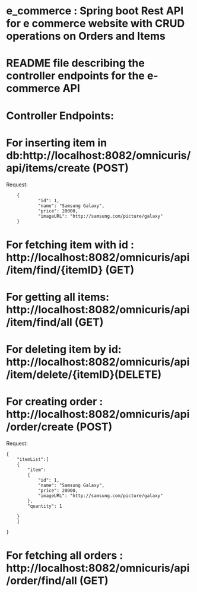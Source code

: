 # e_commerce : Spring boot Rest API for e commerce website with CRUD operations on Orders and Items 


# README file describing the controller endpoints for the e-commerce API


# Controller Endpoints:


# For inserting item in db:http://localhost:8082/omnicuris/api/items/create (POST)

Request:
```
	{
        	"id": 1,
        	"name": "Samsung Galaxy",
        	"price": 20000,
        	"imageURL": "http://samsung.com/picture/galaxy"
	}
```
	
# For fetching item with id : http://localhost:8082/omnicuris/api/item/find/{itemID} (GET)

# For getting all items: http://localhost:8082/omnicuris/api/item/find/all (GET)

# For deleting item by id: http://localhost:8082/omnicuris/api/item/delete/{itemID}(DELETE)


# For creating order : http://localhost:8082/omnicuris/api/order/create (POST)
Request:
```
{
	"itemList":[
	{
		"item":
		{
        	"id": 1,
        	"name": "Samsung Galaxy",
        	"price": 20000,
        	"imageURL": "http://samsung.com/picture/galaxy"
		},
		"quantity": 1
		
	}
	]
	
}
```
# For fetching all orders : http://localhost:8082/omnicuris/api/order/find/all (GET)

